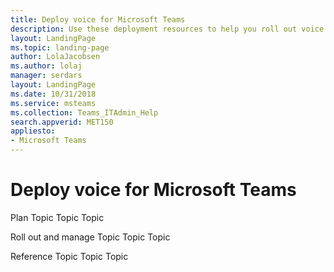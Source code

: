 ```yaml
---
title: Deploy voice for Microsoft Teams
description: Use these deployment resources to help you roll out voice for Microsoft Teams.
layout: LandingPage
ms.topic: landing-page
author: LolaJacobsen
ms.author: lolaj
manager: serdars
layout: LandingPage
ms.date: 10/31/2018
ms.service: msteams
ms.collection: Teams_ITAdmin_Help
search.appverid: MET150
appliesto: 
- Microsoft Teams
---
```

# Deploy voice for Microsoft Teams 


Plan
    Topic
    Topic
    Topic

Roll out and manage
    Topic
    Topic
    Topic

Reference
    Topic
    Topic
    Topic